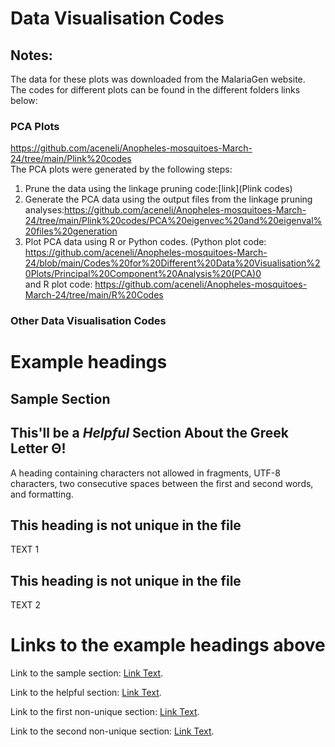# Data Visualisation Codes
## Notes: 
The data for these plots was downloaded from the MalariaGen website.<br/>
The codes for different plots can be found in the different folders links below:

### PCA Plots
https://github.com/aceneli/Anopheles-mosquitoes-March-24/tree/main/Plink%20codes<br/>
The PCA plots were generated by the following steps:
1. Prune the data using the linkage pruning code:[link](Plink codes)<br/>
2. Generate the PCA data using the output files from the linkage pruning analyses:https://github.com/aceneli/Anopheles-mosquitoes-March-24/tree/main/Plink%20codes/PCA%20eigenvec%20and%20eigenval%20files%20generation<br/>
3. Plot PCA data using R or Python codes. (Python plot code: https://github.com/aceneli/Anopheles-mosquitoes-March-24/blob/main/Codes%20for%20Different%20Data%20Visualisation%20Plots/Principal%20Component%20Analysis%20(PCA)0<br/> and R plot code: https://github.com/aceneli/Anopheles-mosquitoes-March-24/tree/main/R%20Codes

### Other Data Visualisation Codes

# Example headings

## Sample Section

## This'll be a _Helpful_ Section About the Greek Letter Θ!
A heading containing characters not allowed in fragments, UTF-8 characters, two consecutive spaces between the first and second words, and formatting.

## This heading is not unique in the file

TEXT 1

## This heading is not unique in the file

TEXT 2

# Links to the example headings above

Link to the sample section: [Link Text](#sample-section).

Link to the helpful section: [Link Text](#thisll--be-a-helpful-section-about-the-greek-letter-Θ).

Link to the first non-unique section: [Link Text](#this-heading-is-not-unique-in-the-file).

Link to the second non-unique section: [Link Text](#this-heading-is-not-unique-in-the-file-1).
